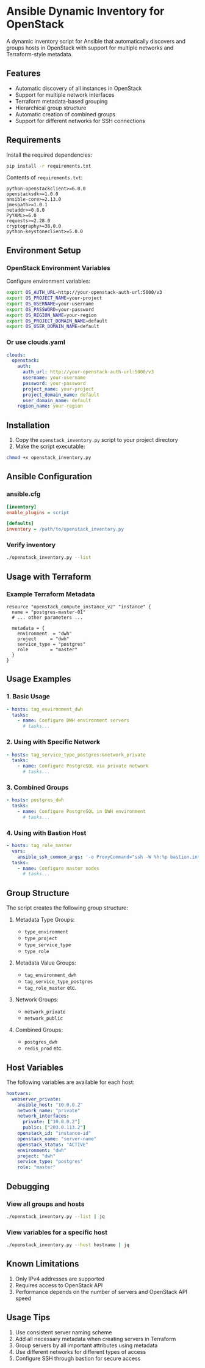 # Ansible Dynamic Inventory for OpenStack

A dynamic inventory script for Ansible that automatically discovers and groups hosts in OpenStack with support for multiple networks and Terraform-style metadata.

## Features

- Automatic discovery of all instances in OpenStack
- Support for multiple network interfaces
- Terraform metadata-based grouping
- Hierarchical group structure
- Automatic creation of combined groups
- Support for different networks for SSH connections

## Requirements

Install the required dependencies:
```bash
pip install -r requirements.txt
```

Contents of `requirements.txt`:
```
python-openstackclient>=6.0.0
openstacksdk>=1.0.0
ansible-core>=2.13.0
jmespath>=1.0.1
netaddr>=0.8.0
PyYAML>=6.0
requests>=2.28.0
cryptography>=38.0.0
python-keystoneclient>=5.0.0
```

## Environment Setup

### OpenStack Environment Variables

Configure environment variables:

```bash
export OS_AUTH_URL=http://your-openstack-auth-url:5000/v3
export OS_PROJECT_NAME=your-project
export OS_USERNAME=your-username
export OS_PASSWORD=your-password
export OS_REGION_NAME=your-region
export OS_PROJECT_DOMAIN_NAME=default
export OS_USER_DOMAIN_NAME=default
```

### Or use clouds.yaml

```yaml
clouds:
  openstack:
    auth:
      auth_url: http://your-openstack-auth-url:5000/v3
      username: your-username
      password: your-password
      project_name: your-project
      project_domain_name: default
      user_domain_name: default
    region_name: your-region
```

## Installation

1. Copy the `openstack_inventory.py` script to your project directory
2. Make the script executable:
```bash
chmod +x openstack_inventory.py
```

## Ansible Configuration

### ansible.cfg
```ini
[inventory]
enable_plugins = script

[defaults]
inventory = /path/to/openstack_inventory.py
```

### Verify inventory
```bash
./openstack_inventory.py --list
```

## Usage with Terraform

### Example Terraform Metadata
```hcl
resource "openstack_compute_instance_v2" "instance" {
  name = "postgres-master-01"
  # ... other parameters ...

  metadata = {
    environment  = "dwh"
    project     = "dwh"
    service_type = "postgres"
    role        = "master"
  }
}
```

## Usage Examples

### 1. Basic Usage
```yaml
- hosts: tag_environment_dwh
  tasks:
    - name: Configure DWH environment servers
      # tasks...
```

### 2. Using with Specific Network
```yaml
- hosts: tag_service_type_postgres:&network_private
  tasks:
    - name: Configure PostgreSQL via private network
      # tasks...
```

### 3. Combined Groups
```yaml
- hosts: postgres_dwh
  tasks:
    - name: Configure PostgreSQL in DWH environment
      # tasks...
```

### 4. Using with Bastion Host
```yaml
- hosts: tag_role_master
  vars:
    ansible_ssh_common_args: '-o ProxyCommand="ssh -W %h:%p bastion.internal"'
  tasks:
    - name: Configure master nodes
      # tasks...
```

## Group Structure

The script creates the following group structure:

1. Metadata Type Groups:
   - `type_environment`
   - `type_project`
   - `type_service_type`
   - `type_role`

2. Metadata Value Groups:
   - `tag_environment_dwh`
   - `tag_service_type_postgres`
   - `tag_role_master`
   etc.

3. Network Groups:
   - `network_private`
   - `network_public`

4. Combined Groups:
   - `postgres_dwh`
   - `redis_prod`
   etc.

## Host Variables

The following variables are available for each host:

```yaml
hostvars:
  webserver_private:
    ansible_host: "10.0.0.2"
    network_name: "private"
    network_interfaces:
      private: ["10.0.0.2"]
      public: ["203.0.113.2"]
    openstack_id: "instance-id"
    openstack_name: "server-name"
    openstack_status: "ACTIVE"
    environment: "dwh"
    project: "dwh"
    service_type: "postgres"
    role: "master"
```

## Debugging

### View all groups and hosts
```bash
./openstack_inventory.py --list | jq
```

### View variables for a specific host
```bash
./openstack_inventory.py --host hostname | jq
```

## Known Limitations

1. Only IPv4 addresses are supported
2. Requires access to OpenStack API
3. Performance depends on the number of servers and OpenStack API speed

## Usage Tips

1. Use consistent server naming scheme
2. Add all necessary metadata when creating servers in Terraform
3. Group servers by all important attributes using metadata
4. Use different networks for different types of access
5. Configure SSH through bastion for secure access

